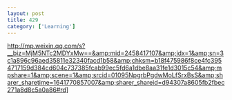 ```yaml
---
layout: post
title: 429
category: ['Learning']
---
```


http://mp.weixin.qq.com/s?__biz=MjM5NTc2MDYxMw==&amp;mid=2458417107&amp;idx=1&amp;sn=3c1a896c96aed35811e32340facd1b58&amp;chksm=b18f475986f8ce4fc3954717159d384cd604c737385fcab99ec5fd6a1dbe8aa31fe1d3015c54&amp;mpshare=1&amp;scene=1&amp;srcid=01095NpgrbPgdwMoLfSrxBsS&amp;sharer_sharetime=1641770857007&amp;sharer_shareid=d94307a8605fb2fbec271a8d8c5a0a86#rd]


